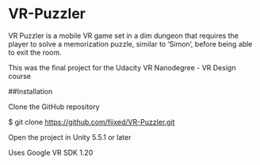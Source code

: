# VR-Puzzler

VR Puzzler is a mobile VR game set in a dim dungeon that requires the player to solve a memorization puzzle, similar to ‘Simon’, before being able to exit the room.

This was the final project for the Udacity VR Nanodegree - VR Design course

##Installation

Clone the GitHub repository

$ git clone https://github.com/fiixed/VR-Puzzler.git

Open the project in Unity 5.5.1 or later

Uses Google VR SDK 1.20
